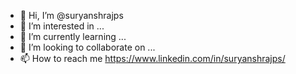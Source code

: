 - 👋 Hi, I’m @suryanshrajps
- 👀 I’m interested in ...
- 🌱 I’m currently learning ...
- 💞️ I’m looking to collaborate on ...
- 📫 How to reach me https://www.linkedin.com/in/suryanshrajps/

<!---
suryanshrajps/suryanshrajps is a ✨ special ✨ repository because its `README.md` (this file) appears on your GitHub profile.
You can click the Preview link to take a look at your changes.
--->
